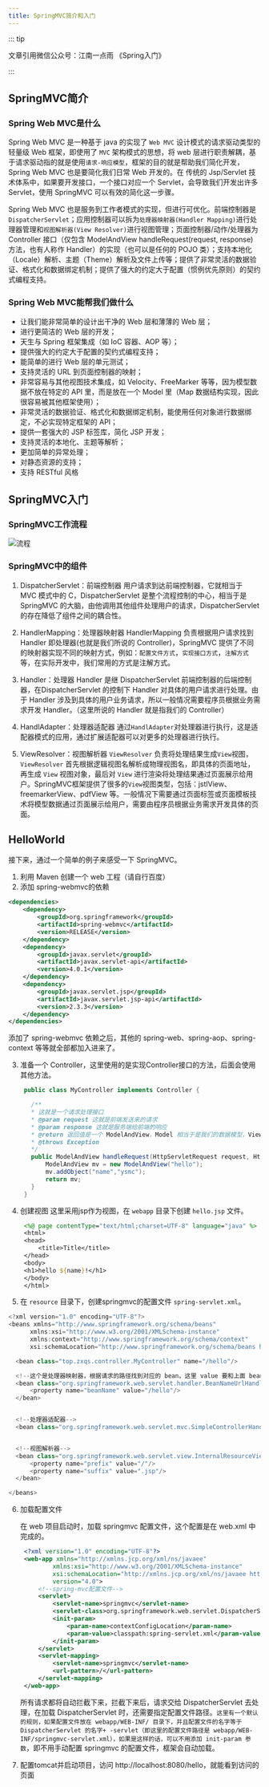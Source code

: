 ```yaml
---
title: SpringMVC简介和入门
---
```

::: tip

文章引用微信公众号：江南一点雨 《Spring入门》

:::
## SpringMVC简介
### Spring Web MVC是什么
Spring Web MVC 是一种基于 java 的实现了 `Web MVC` 设计模式的请求驱动类型的轻量级 Web 框架，即使用了 `MVC` 架构模式的思想，将 web 层进行职责解耦，基于请求驱动指的就是使用`请求-响应模型`，框架的目的就是帮助我们简化开发，Spring Web MVC 也是要简化我们日常 Web 开发的。在 传统的 Jsp/Servlet 技术体系中，如果要开发接口，一个接口对应一个 Servlet，会导致我们开发出许多 Servlet，使用 SpringMVC 可以有效的简化这一步骤。

Spring Web MVC 也是服务到工作者模式的实现，但进行可优化。前端控制器是 `DispatcherServlet`；应用控制器可以拆为`处理器映射器(Handler Mapping)`进行处理器管理和`视图解析器(View Resolver)`进行视图管理；页面控制器/动作/处理器为 Controller 接口（仅包含 ModelAndView handleRequest(request, response) 方法，也有人称作 Handler）的实现（也可以是任何的 POJO 类）；支持本地化（Locale）解析、主题（Theme）解析及文件上传等；提供了非常灵活的数据验证、格式化和数据绑定机制；提供了强大的约定大于配置（惯例优先原则）的契约式编程支持。


### Spring Web MVC能帮我们做什么

* 让我们能非常简单的设计出干净的 Web 层和薄薄的 Web 层；
* 进行更简洁的 Web 层的开发；
* 天生与 Spring 框架集成（如 IoC 容器、AOP 等）；
* 提供强大的约定大于配置的契约式编程支持；
* 能简单的进行 Web 层的单元测试；
* 支持灵活的 URL 到页面控制器的映射；
* 非常容易与其他视图技术集成，如 Velocity、FreeMarker 等等，因为模型数据不放在特定的 API 里，而是放在一个 Model 里（Map 数据结构实现，因此很容易被其他框架使用）；
* 非常灵活的数据验证、格式化和数据绑定机制，能使用任何对象进行数据绑定，不必实现特定框架的 API；
* 提供一套强大的 JSP 标签库，简化 JSP 开发；
* 支持灵活的本地化、主题等解析；
* 更加简单的异常处理；
* 对静态资源的支持；
* 支持 RESTful 风格 


## SpringMVC入门

### SpringMVC工作流程

![流程](/blogImg/ssm/springmvc-3-1.png)

### SpringMVC中的组件

1. DispatcherServlet：前端控制器
   用户请求到达前端控制器，它就相当于 MVC 模式中的 C，DispatcherServlet 是整个流程控制的中心，相当于是 SpringMVC 的大脑，由他调用其他组件处理用户的请求，DispatcherServlet的存在降低了组件之间的耦合性。

2. HandlerMapping：处理器映射器
   HandlerMapping 负责根据用户请求找到 Handler 即处理器(也就是我们所说的 Controller)，SpringMVC 提供了不同的映射器实现不同的映射方式，例如：`配置文件方式`，`实现接口方式`，`注解方式`等，在实际开发中，我们常用的方式是注解方式。

3. Handler：处理器
   Handler 是继 DispatcherServlet 前端控制器的后端控制器，在DispatcherServlet 的控制下 Handler 对具体的用户请求进行处理。由于 Handler 涉及到具体的用户业务请求，所以一般情况需要程序员根据业务需求开发 Handler。（这里所说的 Handler 就是指我们的 Controller）

4. HandlAdapter：处理器适配器
   通过`HandlAdapter`对处理器进行执行，这是适配器模式的应用，通过扩展适配器可以对更多的处理器进行执行。

5. ViewResolver：视图解析器
   `ViewResolver` 负责将处理结果生成`View`视图，`ViewResolver` 首先根据逻辑视图名解析成物理视图名，即具体的页面地址，再生成 `View` 视图对象，最后对 `View` 进行渲染将处理结果通过页面展示给用户。SpringMVC框架提供了很多的`View`视图类型，包括：jstlView、freemarkerView、pdfView 等。一般情况下需要通过页面标签或页面模板技术将模型数据通过页面展示给用户，需要由程序员根据业务需求开发具体的页面。

## HelloWorld
接下来，通过一个简单的例子来感受一下 SpringMVC。

1. 利用 Maven 创建一个 web 工程（请自行百度）
2. 添加 spring-webmvc的依赖

```xml
<dependencies>
    <dependency>
        <groupId>org.springframework</groupId>
        <artifactId>spring-webmvc</artifactId>
        <version>RELEASE</version>
    </dependency>
    <dependency>
        <groupId>javax.servlet</groupId>
        <artifactId>javax.servlet-api</artifactId>
        <version>4.0.1</version>
    </dependency>
    <dependency>
        <groupId>javax.servlet.jsp</groupId>
        <artifactId>javax.servlet.jsp-api</artifactId>
        <version>2.3.3</version>
    </dependency>
</dependencies>
```

添加了 spring-webmvc 依赖之后，其他的 spring-web、spring-aop、spring-context 等等就全部都加入进来了。

3. 准备一个 Controller，这里使用的是实现Controller接口的方法，后面会使用其他方法。
   ```java
    public class MyController implements Controller {

      /**
      * 这就是一个请求处理接口
      * @param request 这就是前端发送来的请求
      * @param response 这就是服务端给前端的响应
      * @return 返回值是一个 ModelAndView，Model 相当于是我们的数据模型，View 是我们的视图
      * @throws Exception
      */
      public ModelAndView handleRequest(HttpServletRequest request, HttpServletResponse response) throws Exception {
          ModelAndView mv = new ModelAndView("hello");
          mv.addObject("name","ysmc");
          return mv;
      }
    }
   ```
4. 创建视图
   这里采用jsp作为视图，在 `webapp` 目录下创建 `hello.jsp` 文件。

   ```jsp
    <%@ page contentType="text/html;charset=UTF-8" language="java" %>
    <html>
    <head>
        <title>Title</title>
    </head>
    <body>
    <h1>hello ${name}!</h1>
    </body>
    </html>

   ```
5. 在 `resource` 目录下，创建springmvc的配置文件 `spring-servlet.xml`。

  ```java
  <?xml version="1.0" encoding="UTF-8"?>
  <beans xmlns="http://www.springframework.org/schema/beans"
        xmlns:xsi="http://www.w3.org/2001/XMLSchema-instance"
        xmlns:context="http://www.springframework.org/schema/context"
        xsi:schemaLocation="http://www.springframework.org/schema/beans http://www.springframework.org/schema/beans/spring-beans.xsd http://www.springframework.org/schema/context https://www.springframework.org/schema/context/spring-context.xsd">

    <bean class="top.zxqs.controller.MyController" name="/hello"/>

    <!--这个是处理器映射器，根据请求的路径找到对应的 bean，这里 value 要和上面 bean 中的name名一致-->
    <bean class="org.springframework.web.servlet.handler.BeanNameUrlHandlerMapping" id="handlerMapping">
        <property name="beanName" value="/hello"/>
    </bean>


    <!--处理器适配器-->
    <bean class="org.springframework.web.servlet.mvc.SimpleControllerHandlerAdapter" id="handlerAdapter"/>


    <!--视图解析器-->
    <bean class="org.springframework.web.servlet.view.InternalResourceViewResolver" id="viewResolver">
        <property name="prefix" value="/"/>
        <property name="suffix" value=".jsp"/>
    </bean>

  </beans>
  ```

6. 加载配置文件

   在 web 项目启动时，加载 springmvc 配置文件，这个配置是在 web.xml 中完成的。
   ```xml
    <?xml version="1.0" encoding="UTF-8"?>
    <web-app xmlns="http://xmlns.jcp.org/xml/ns/javaee"
            xmlns:xsi="http://www.w3.org/2001/XMLSchema-instance"
            xsi:schemaLocation="http://xmlns.jcp.org/xml/ns/javaee http://xmlns.jcp.org/xml/ns/javaee/web-app_4_0.xsd"
            version="4.0">
        <!--spring-mvc配置文件-->
        <servlet>
            <servlet-name>springmvc</servlet-name>
            <servlet-class>org.springframework.web.servlet.DispatcherServlet</servlet-class>
            <init-param>
                <param-name>contextConfigLocation</param-name>
                <param-value>classpath:spring-servlet.xml</param-value>
            </init-param>
        </servlet>
        <servlet-mapping>
            <servlet-name>springmvc</servlet-name>
            <url-pattern>/</url-pattern>
        </servlet-mapping>
    </web-app>
   ```

   所有请求都将自动拦截下来，拦截下来后，请求交给 DispatcherServlet 去处理，在加载 DispatcherServlet 时，还需要指定配置文件路径。`这里有一个默认的规则，如果配置文件放在 webapp/WEB-INF/ 目录下，并且配置文件的名字等于 DispatcherServlet 的名字+ -servlet（即这里的配置文件路径是 webapp/WEB-INF/springmvc-servlet.xml），如果是这样的话，可以不用添加 init-param 参数`，即不用手动配置 springmvc 的配置文件，框架会自动加载。

7. 配置tomcat并启动项目，访问 http://localhost:8080/hello，就能看到访问的页面

   
  